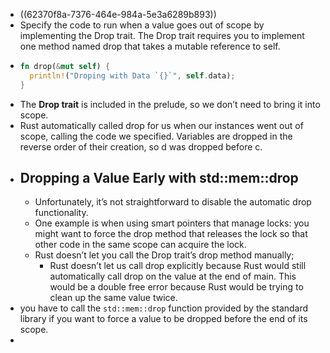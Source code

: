 - ((62370f8a-7376-464e-984a-5e3a6289b893))
- Specify the code to run when a value goes out of scope by implementing the Drop trait. The Drop trait requires you to implement one method named drop that takes a mutable reference to self.
- ```rust
  fn drop(&mut self) {
    println!("Droping with Data `{}`", self.data);
  }
  ```
- The **Drop trait** is included in the prelude, so we don’t need to bring it into scope.
- Rust automatically called drop for us when our instances went out of scope, calling the code we specified. Variables are dropped in the reverse order of their creation, so d was dropped before c.
- ## Dropping a Value Early with std::mem::drop
	- Unfortunately, it’s not straightforward to disable the automatic drop functionality.
	- One example is when using smart pointers that manage locks: you might want to force the drop method that releases the lock so that other code in the same scope can acquire the lock.
	- Rust doesn’t let you call the Drop trait’s drop method manually;
		- Rust doesn’t let us call drop explicitly because Rust would still automatically call drop on the value at the end of main. This would be a double free error because Rust would be trying to clean up the same value twice.
- you have to call the `std::mem::drop` function provided by the standard library if you want to force a value to be dropped before the end of its scope.
-